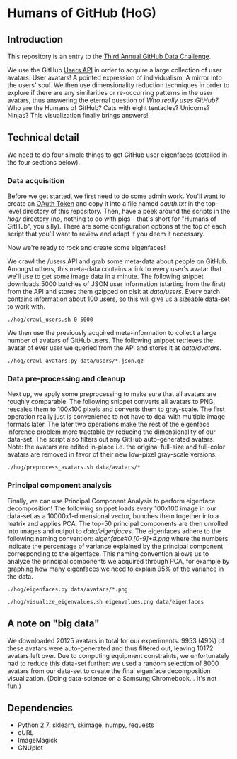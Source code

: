 # Humans of GitHub (HoG)

## Introduction

This repository is an entry to the [Third Annual GitHub Data
Challenge](https://github.com/blog/1864-third-annual-github-data-challenge).

We use the GitHub [Users API](https://developer.github.com/v3/users/) in order
to acquire a large collection of user avatars. User avatars! A pointed
expression of individualism; A mirror into the users' soul. We then use
dimensionality reduction techniques in order to explore if there are any
similarities or re-occurring patterns in the user avatars, thus answering the
eternal question of *Who really uses GitHub?* Who are the Humans of GitHub? Cats
with eight tentacles?  Unicorns? Ninjas? This visualization finally brings
answers!

## Technical detail

We need to do four simple things to get GitHub user eigenfaces (detailed in the
four sections below).

### Data acquisition

Before we get started, we first need to do some admin work. You'll want to
create an [OAuth
Token](https://help.github.com/articles/creating-an-access-token-for-command-line-use)
and copy it into a file named *oauth.txt* in the top-level directory of this
repository. Then, have a peek around the scripts in the *hog/* directory (no,
nothing to do with pigs - that's short for "Humans of GitHub", you silly).
There are some configuration options at the top of each script that you'll want
to review and adapt if you deem it necessary.

Now we're ready to rock and create some eigenfaces!

We crawl the /users API and grab some meta-data about people on GitHub.  Amongst
others, this meta-data contains a link to every user's avatar that we'll use to
get some image data in a minute. The following snippet downloads 5000 batches of
JSON user information (starting from the first) from the API and stores them
gzipped on disk at *data/users*. Every batch contains information about 100
users, so this will give us a sizeable data-set to work with.

`./hog/crawl_users.sh 0 5000`

We then use the previously acquired meta-information to collect a large number
of avatars of GitHub users. The following snippet retrieves the avatar of ever
user we queried from the API and stores it at *data/avatars*.

`./hog/crawl_avatars.py data/users/*.json.gz`

### Data pre-processing and cleanup

Next up, we apply some preprocessing to make sure that all avatars are roughly
comparable. The following snippet converts all avatars to PNG, rescales them to
100x100 pixels and converts them to gray-scale. The first operation really just
is convenience to not have to deal with multiple image formats later.  The later
two operations make the rest of the eigenface inference problem more tractable
by reducing the dimensionality of our data-set. The script also filters out any
GitHub auto-generated avatars. Note: the avatars are edited in-place i.e. the
original full-size and full-color avatars are removed in favor of their new
low-pixel gray-scale versions.

`./hog/preprocess_avatars.sh data/avatars/*`

### Principal component analysis

Finally, we can use Principal Component Analysis to perform eigenface
decomposition! The following snippet loads every 100x100 image in our data-set
as a 10000x1-dimensional vector, bunches them together into a matrix and applies
PCA. The top-50 principal components are then unrolled into images and output to
*data/eigenfaces*. The eigenfaces adhere to the following naming convention:
*eigenface#0.[0-9]+#.png* where the numbers indicate the percentage of variance
explained by the principal component corresponding to the eigenface. This
naming convention allows us to analyze the principal components we acquired
through PCA, for example by graphing how many eigenfaces we need to explain 95%
of the variance in the data.

`./hog/eigenfaces.py data/avatars/*.png`

`./hog/visualize_eigenvalues.sh eigenvalues.png data/eigenfaces`

## A note on "big data"

We downloaded 20125 avatars in total for our experiments. 9953 (49%) of these
avatars were auto-generated and thus filtered out, leaving 10172 avatars left
over. Due to computing equipment constraints, we unfortunately had to reduce
this data-set further: we used a random selection of 8000 avatars from our
data-set to create the final eigenface decomposition visualization. (Doing
data-science on a Samsung Chromebook... It's not fun.)

## Dependencies

- Python 2.7: sklearn, skimage, numpy, requests
- cURL
- ImageMagick
- GNUplot
